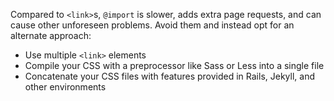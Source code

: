 Compared to ``<link>``s, ``@import`` is slower, adds extra page requests, and can cause other unforeseen problems. Avoid them and instead opt for an alternate approach:

- Use multiple ``<link>`` elements
- Compile your CSS with a preprocessor like Sass or Less into a single file
- Concatenate your CSS files with features provided in Rails, Jekyll, and other environments
